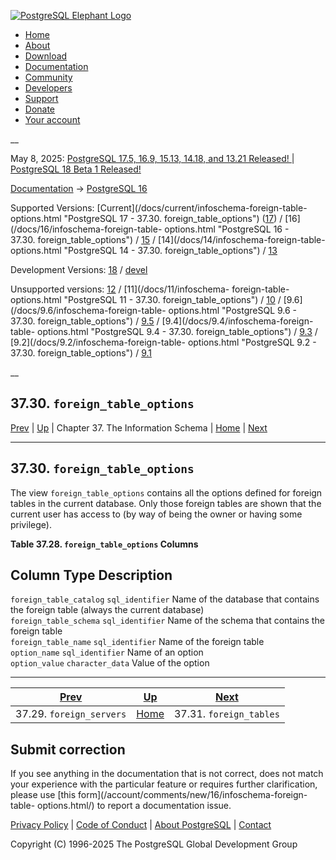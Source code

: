 [ ![PostgreSQL Elephant Logo](/media/img/about/press/elephant.png) ](/)

  * [Home](/ "Home")
  * [About](/about/ "About")
  * [Download](/download/ "Download")
  * [Documentation](/docs/ "Documentation")
  * [Community](/community/ "Community")
  * [Developers](/developer/ "Developers")
  * [Support](/support/ "Support")
  * [Donate](/about/donate/ "Donate")
  * [Your account](/account/ "Your account")

__

May 8, 2025: [ PostgreSQL 17.5, 16.9, 15.13, 14.18, and 13.21 Released! ](/about/news/postgresql-175-169-1513-1418-and-1321-released-3072/) | [ PostgreSQL 18 Beta 1 Released! ](/about/news/postgresql-18-beta-1-released-3070/)

[Documentation](/docs/ "Documentation") -> [PostgreSQL
16](/docs/16/index.html)

Supported Versions: [Current](/docs/current/infoschema-foreign-table-
options.html "PostgreSQL 17 - 37.30. foreign_table_options")
([17](/docs/17/infoschema-foreign-table-options.html "PostgreSQL 17 -
37.30. foreign_table_options")) / [16](/docs/16/infoschema-foreign-table-
options.html "PostgreSQL 16 - 37.30. foreign_table_options") /
[15](/docs/15/infoschema-foreign-table-options.html "PostgreSQL 15 -
37.30. foreign_table_options") / [14](/docs/14/infoschema-foreign-table-
options.html "PostgreSQL 14 - 37.30. foreign_table_options") /
[13](/docs/13/infoschema-foreign-table-options.html "PostgreSQL 13 -
37.30. foreign_table_options")

Development Versions: [18](/docs/18/infoschema-foreign-table-options.html
"PostgreSQL 18 - 37.30. foreign_table_options") /
[devel](/docs/devel/infoschema-foreign-table-options.html "PostgreSQL devel -
37.30. foreign_table_options")

Unsupported versions: [12](/docs/12/infoschema-foreign-table-options.html
"PostgreSQL 12 - 37.30. foreign_table_options") / [11](/docs/11/infoschema-
foreign-table-options.html "PostgreSQL 11 - 37.30. foreign_table_options") /
[10](/docs/10/infoschema-foreign-table-options.html "PostgreSQL 10 -
37.30. foreign_table_options") / [9.6](/docs/9.6/infoschema-foreign-table-
options.html "PostgreSQL 9.6 - 37.30. foreign_table_options") /
[9.5](/docs/9.5/infoschema-foreign-table-options.html "PostgreSQL 9.5 -
37.30. foreign_table_options") / [9.4](/docs/9.4/infoschema-foreign-table-
options.html "PostgreSQL 9.4 - 37.30. foreign_table_options") /
[9.3](/docs/9.3/infoschema-foreign-table-options.html "PostgreSQL 9.3 -
37.30. foreign_table_options") / [9.2](/docs/9.2/infoschema-foreign-table-
options.html "PostgreSQL 9.2 - 37.30. foreign_table_options") /
[9.1](/docs/9.1/infoschema-foreign-table-options.html "PostgreSQL 9.1 -
37.30. foreign_table_options")

__

37.30. `foreign_table_options`  
---  
[Prev](infoschema-foreign-servers.html "37.29. foreign_servers")  | [Up](information-schema.html "Chapter 37. The Information Schema") | Chapter 37. The Information Schema | [Home](index.html "PostgreSQL 16.9 Documentation") |  [Next](infoschema-foreign-tables.html "37.31. foreign_tables")  
  
* * *

## 37.30. `foreign_table_options` #

The view `foreign_table_options` contains all the options defined for foreign
tables in the current database. Only those foreign tables are shown that the
current user has access to (by way of being the owner or having some
privilege).

**Table  37.28. `foreign_table_options` Columns**

Column Type Description  
---  
`foreign_table_catalog` `sql_identifier` Name of the database that contains
the foreign table (always the current database)  
`foreign_table_schema` `sql_identifier` Name of the schema that contains the
foreign table  
`foreign_table_name` `sql_identifier` Name of the foreign table  
`option_name` `sql_identifier` Name of an option  
`option_value` `character_data` Value of the option  
  
  

* * *

[Prev](infoschema-foreign-servers.html "37.29. foreign_servers")  | [Up](information-schema.html "Chapter 37. The Information Schema") |  [Next](infoschema-foreign-tables.html "37.31. foreign_tables")  
---|---|---  
37.29. `foreign_servers`  | [Home](index.html "PostgreSQL 16.9 Documentation") |  37.31. `foreign_tables`  
  
## Submit correction

If you see anything in the documentation that is not correct, does not match
your experience with the particular feature or requires further clarification,
please use [this form](/account/comments/new/16/infoschema-foreign-table-
options.html/) to report a documentation issue.

[Privacy Policy](/about/privacypolicy) | [Code of Conduct](/about/policies/coc/) | [About PostgreSQL](/about/) | [Contact](/about/contact/)  

Copyright (C) 1996-2025 The PostgreSQL Global Development Group

